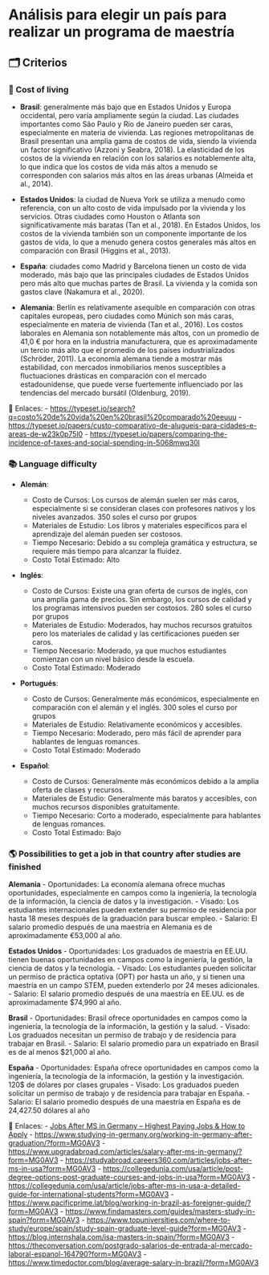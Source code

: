 # Análisis para elegir un país para realizar un programa de maestría
## 🗂️ Criterios

### 🏡 Cost of living
- **Brasil**: generalmente más bajo que en Estados Unidos y Europa occidental, pero varía ampliamente según la ciudad. Las ciudades importantes como São Paulo y Río de Janeiro pueden ser caras, especialmente en materia de vivienda. Las regiones metropolitanas de Brasil presentan una amplia gama de costos de vida, siendo la vivienda un factor significativo (Azzoni y Seabra, 2018).  La elasticidad de los costos de la vivienda en relación con los salarios es notablemente alta, lo que indica que los costos de vida más altos a menudo se corresponden con salarios más altos en las áreas urbanas (Almeida et al., 2014).

- **Estados Unidos**: la ciudad de Nueva York se utiliza a menudo como referencia, con un alto costo de vida impulsado por la vivienda y los servicios. Otras ciudades como Houston o Atlanta son significativamente más baratas (Tan et al., 2018). En Estados Unidos, los costos de la vivienda también son un componente importante de los gastos de vida, lo que a menudo genera costos generales más altos en comparación con Brasil (Higgins et al., 2013).

- **España**: ciudades como Madrid y Barcelona tienen un costo de vida moderado, más bajo que las principales ciudades de Estados Unidos pero más alto que muchas partes de Brasil. La vivienda y la comida son gastos clave (Nakamura et al., 2020).

- **Alemania**: Berlín es relativamente asequible en comparación con otras capitales europeas, pero ciudades como Múnich son más caras, especialmente en materia de vivienda (Tan et al., 2016). Los costos laborales en Alemania son notablemente más altos, con un promedio de 41,0 € por hora en la industria manufacturera, que es aproximadamente un tercio más alto que el promedio de los países industrializados (Schröder, 2011). La economía alemana tiende a mostrar más estabilidad, con mercados inmobiliarios menos susceptibles a fluctuaciones drásticas en comparación con el mercado estadounidense, que puede verse fuertemente influenciado por las tendencias del mercado bursátil (Oldenburg, 2019).

🔗 Enlaces:
    - https://typeset.io/search?q=costo%20de%20vida%20en%20brasil%20comparado%20eeuuu 
    - https://typeset.io/papers/custo-comparativo-de-alugueis-para-cidades-e-areas-de-w23k0p75l0 
    - https://typeset.io/papers/comparing-the-incidence-of-taxes-and-social-spending-in-5068mwq30l 

### 📚 Language difficulty
- **Alemán**:
    - Costo de Cursos: Los cursos de alemán suelen ser más caros, especialmente si se consideran clases con profesores nativos y los niveles avanzados. 350 soles el curso por grupos
    - Materiales de Estudio: Los libros y materiales específicos para el aprendizaje del alemán pueden ser costosos.
    - Tiempo Necesario: Debido a su compleja gramática y estructura, se requiere más tiempo para alcanzar la fluidez.
    - Costo Total Estimado: Alto

- **Inglés**:
    - Costo de Cursos: Existe una gran oferta de cursos de inglés, con una amplia gama de precios. Sin embargo, los cursos de calidad y los programas intensivos pueden ser costosos. 280 soles el curso por grupos
    - Materiales de Estudio: Moderados, hay muchos recursos gratuitos pero los materiales de calidad y las certificaciones pueden ser caros.
    - Tiempo Necesario: Moderado, ya que muchos estudiantes comienzan con un nivel básico desde la escuela.
    - Costo Total Estimado: Moderado

- **Portugués**:
    - Costo de Cursos: Generalmente más económicos, especialmente en comparación con el alemán y el inglés. 300 soles el curso por grupos
    - Materiales de Estudio: Relativamente económicos y accesibles.
    - Tiempo Necesario: Moderado, pero más fácil de aprender para hablantes de lenguas romances.
    - Costo Total Estimado: Moderado

- **Español**:
    - Costo de Cursos: Generalmente más económicos debido a la amplia oferta de clases y recursos.
    - Materiales de Estudio: Generalmente más baratos y accesibles, con muchos recursos disponibles gratuitamente.
    - Tiempo Necesario: Corto a moderado, especialmente para hablantes de lenguas romances.
    - Costo Total Estimado: Bajo


### 🌎 Possibilities to get a job in that country after studies are finished
**Alemania**
    - Oportunidades: La economía alemana ofrece muchas oportunidades, especialmente en campos como la ingeniería, la tecnología de la información, la ciencia de datos y la investigación.
    - Visado: Los estudiantes internacionales pueden extender su permiso de residencia por hasta 18 meses después de la graduación para buscar empleo.
    - Salario: El salario promedio después de una maestría en Alemania es de aproximadamente €53,000 al año.

**Estados Unidos**
    - Oportunidades: Los graduados de maestría en EE.UU. tienen buenas oportunidades en campos como la ingeniería, la gestión, la ciencia de datos y la tecnología.
    - Visado: Los estudiantes pueden solicitar un permiso de práctica optativa (OPT) por hasta un año, y si tienen una maestría en un campo STEM, pueden extenderlo por 24 meses adicionales.
    - Salario: El salario promedio después de una maestría en EE.UU. es de aproximadamente $74,990 al año.

**Brasil**
    - Oportunidades: Brasil ofrece oportunidades en campos como la ingeniería, la tecnología de la información, la gestión y la salud.
    - Visado: Los graduados necesitan un permiso de trabajo y de residencia para trabajar en Brasil.
    - Salario: El salario promedio para un expatriado en Brasil es de al menos $21,000 al año.

**España**
    - Oportunidades: España ofrece oportunidades en campos como la ingeniería, la tecnología de la información, la gestión y la investigación. 120$ de dólares por clases grupales
    - Visado: Los graduados pueden solicitar un permiso de trabajo y de residencia para trabajar en España.
    - Salario: El salario promedio después de una maestría en España es de 24,427.50 dólares al año

🔗 Enlaces:
    - [Jobs After MS in Germany – Highest Paying Jobs & How to Apply](https://www.upgradabroad.com/articles/job-opportunities-after-ms-in-germany/?form=MG0AV3)
    - https://www.studying-in-germany.org/working-in-germany-after-graduation/?form=MG0AV3 
    - https://www.upgradabroad.com/articles/salary-after-ms-in-germany/?form=MG0AV3
    - https://studyabroad.careers360.com/articles/jobs-after-ms-in-usa?form=MG0AV3
    - https://collegedunia.com/usa/article/post-degree-options-post-graduate-courses-and-jobs-in-usa?form=MG0AV3
    - https://collegedunia.com/usa/article/jobs-after-ms-in-usa-a-detailed-guide-for-international-students?form=MG0AV3
    - https://www.pacificprime.lat/blog/working-in-brazil-as-foreigner-guide/?form=MG0AV3
    - https://www.findamasters.com/guides/masters-study-in-spain?form=MG0AV3
    - https://www.topuniversities.com/where-to-study/europe/spain/study-spain-graduate-level-guide?form=MG0AV3
    - https://blog.internshala.com/isa-masters-in-spain/?form=MG0AV3
    - https://theconversation.com/postgrado-salarios-de-entrada-al-mercado-laboral-espanol-164790?form=MG0AV3
    - https://www.timedoctor.com/blog/average-salary-in-brazil/?form=MG0AV3

